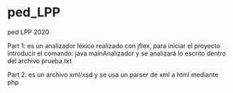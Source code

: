 # ped_LPP
ped LPP 2020

Part 1: es un analizador léxico realizado con jflex, para iniciar el proyecto introducir el comando: java mainAnalizador
        y se analizará lo escrito dentro del archivo prueba.txt
        
Part 2: es un archivo xml/xsd y se usa un parser de xml a html mediante php
